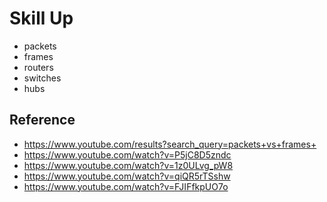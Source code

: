 # Skill Up
- packets 
- frames
- routers 
- switches
- hubs

## Reference
- https://www.youtube.com/results?search_query=packets+vs+frames+
- https://www.youtube.com/watch?v=P5jC8D5zndc
- https://www.youtube.com/watch?v=1z0ULvg_pW8
- https://www.youtube.com/watch?v=qiQR5rTSshw
- https://www.youtube.com/watch?v=FJIFfkpUO7o